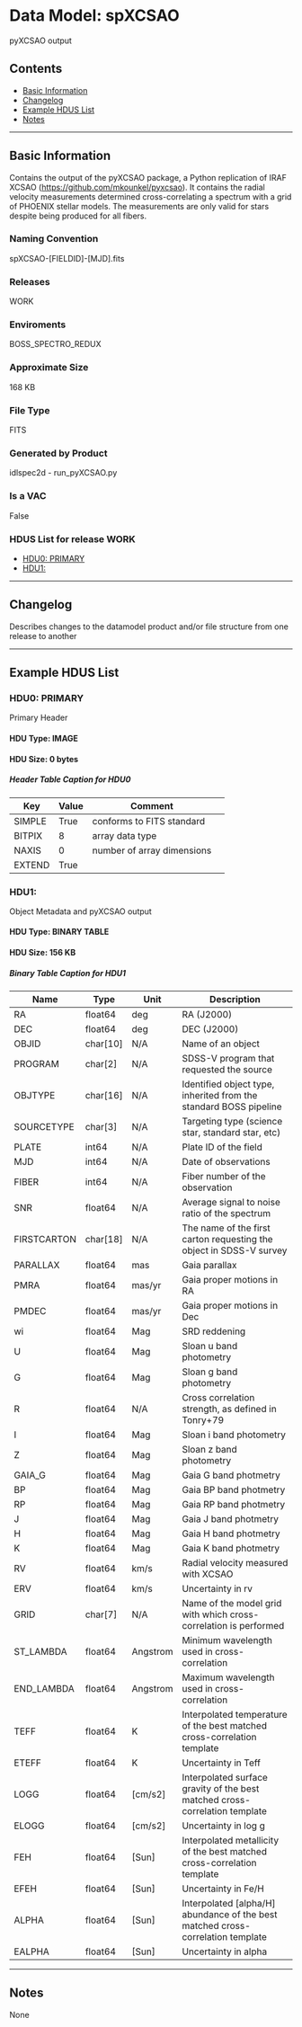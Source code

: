 # Data Model: spXCSAO


pyXCSAO output


## Contents
- [Basic Information](#basic-information)
- [Changelog](#changelog)
- [Example HDUS List](#example-hdus-list)
- [Notes](#notes)

---

## Basic Information
Contains the output of the pyXCSAO package, a Python replication of IRAF XCSAO (https://github.com/mkounkel/pyxcsao). It contains the radial velocity measurements determined cross-correlating a spectrum with a grid of PHOENIX stellar models. The measurements are only valid for stars despite being produced for all fibers.

### Naming Convention
spXCSAO-[FIELDID]-[MJD].fits

### Releases
WORK

### Enviroments
BOSS_SPECTRO_REDUX

### Approximate Size
168 KB

### File Type
FITS

### Generated by Product
idlspec2d - run_pyXCSAO.py

### Is a VAC
False

### HDUS List for release WORK
  - [HDU0: PRIMARY](#hdu0-primary)
  - [HDU1: ](#hdu1-)

---

## Changelog
Describes changes to the datamodel product and/or file structure from one release to another

---
## Example HDUS List

### HDU0: PRIMARY
Primary Header

#### HDU Type: IMAGE
#### HDU Size:  0 bytes

##### Header Table Caption for HDU0
Key | Value | Comment | |
| --- | --- | --- | --- |
| SIMPLE | True | conforms to FITS standard |
| BITPIX | 8 | array data type |
| NAXIS | 0 | number of array dimensions |
| EXTEND | True |  |



### HDU1: 
Object Metadata and pyXCSAO output

#### HDU Type: BINARY TABLE
#### HDU Size:  156 KB


##### Binary Table Caption for HDU1
Name | Type | Unit | Description |
| --- | --- | --- | --- |
 | RA | float64 | deg | RA (J2000) |
 | DEC | float64 | deg | DEC (J2000) |
 | OBJID | char[10] | N/A | Name of an object |
 | PROGRAM | char[2] | N/A | SDSS-V program that requested the source |
 | OBJTYPE | char[16] | N/A | Identified object type, inherited from the standard BOSS pipeline |
 | SOURCETYPE | char[3] | N/A | Targeting type (science star, standard star, etc) |
 | PLATE | int64 | N/A | Plate ID of the field |
 | MJD | int64 | N/A | Date of observations |
 | FIBER | int64 | N/A | Fiber number of the observation |
 | SNR | float64 | N/A | Average signal to noise ratio of the spectrum |
 | FIRSTCARTON | char[18] | N/A | The name of the first carton requesting the object in SDSS-V survey |
 | PARALLAX | float64 | mas | Gaia parallax |
 | PMRA | float64 | mas/yr | Gaia proper motions in RA |
 | PMDEC | float64 | mas/yr | Gaia proper motions in Dec |
 | wi | float64 | Mag | SRD reddening |
 | U | float64 | Mag | Sloan u band photometry |
 | G | float64 | Mag | Sloan g band photometry |
 | R | float64 | N/A | Cross correlation strength, as defined in Tonry+79 |
 | I | float64 | Mag | Sloan i band photometry |
 | Z | float64 | Mag | Sloan z band photometry |
 | GAIA_G | float64 | Mag | Gaia G band photmetry |
 | BP | float64 | Mag | Gaia BP band photmetry |
 | RP | float64 | Mag | Gaia RP band photmetry |
 | J | float64 | Mag | Gaia J band photmetry |
 | H | float64 | Mag | Gaia H band photmetry |
 | K | float64 | Mag | Gaia K band photmetry |
 | RV | float64 | km/s | Radial velocity measured with XCSAO |
 | ERV | float64 | km/s | Uncertainty in rv |
 | GRID | char[7] | N/A | Name of the model grid with which cross-correlation is performed |
 | ST_LAMBDA | float64 | Angstrom | Minimum wavelength used in cross-correlation |
 | END_LAMBDA | float64 | Angstrom | Maximum wavelength used in cross-correlation |
 | TEFF | float64 | K | Interpolated temperature of the best matched cross-correlation template |
 | ETEFF | float64 | K | Uncertainty in Teff |
 | LOGG | float64 | [cm/s2] | Interpolated surface gravity of the best matched cross-correlation template |
 | ELOGG | float64 | [cm/s2] | Uncertainty in log g |
 | FEH | float64 | [Sun] | Interpolated metallicity of the best matched cross-correlation template |
 | EFEH | float64 | [Sun] | Uncertainty in Fe/H |
 | ALPHA | float64 | [Sun] | Interpolated [alpha/H] abundance of the best matched cross-correlation template |
 | EALPHA | float64 | [Sun] | Uncertainty in alpha |



---
## Notes
None